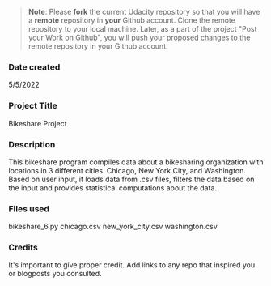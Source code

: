 >**Note**: Please **fork** the current Udacity repository so that you will have a **remote** repository in **your** Github account. Clone the remote repository to your local machine. Later, as a part of the project "Post your Work on Github", you will push your proposed changes to the remote repository in your Github account.

### Date created
5/5/2022

### Project Title
Bikeshare Project

### Description
This bikeshare program compiles data about a bikesharing organization with locations in 3 different cities. Chicago, New York City, and Washington.
Based on user input, it loads data from .csv files, filters the data based on the input and provides statistical computations about the data.

### Files used
bikeshare_6.py
chicago.csv
new_york_city.csv
washington.csv

### Credits
It's important to give proper credit. Add links to any repo that inspired you or blogposts you consulted.
